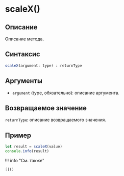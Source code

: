 # scaleX()

## Описание
Описание метода.

## Синтаксис
```javascript
scaleX(argument: type) : returnType
```

## Аргументы
- `argument` (type, обязательно): описание аргумента.

## Возвращаемое значение
`returnType`: описание возвращаемого значения.

## Пример
```javascript linenums="1"
let result = scaleX(value)
console.info(result)
```

!!! info "См. также"

    []()

